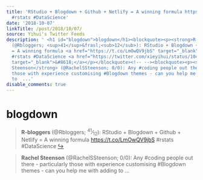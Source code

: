 ```yaml
---
title: 'RStudio + Blogdown + Github + Netlify = A winning formula https://t.co/LmOwQV9jbS
  #rstats #DataScience'
date: '2018-10-07'
linkTitle: /post/2018/10/07/
source: Yihui's Twitter Feeds
description: ' <h1 id="blogdown">blogdown</h1><blockquote><p><strong>R-bloggers</strong>
  (@Rbloggers; <sup>41</sup>&frasl;<sub>12</sub>): RStudio + Blogdown + Github + Netlify
  = A winning formula <a href="https://t.co/LmOwQV9jbS" target="_blank">https://t.co/LmOwQV9jbS</a>
  #rstats #DataScience <a href="https://twitter.com/xieyihui/status/1048681894135644161"
  target="_blank">&#8618;</a></p></blockquote><!-- --><blockquote><p><strong>Rachel
  Steenson</strong> (@RachelSSteenson; 0/0): Any #coding people out there - particularly
  those with experience customising #Blogdown themes - can you help me with adding
  to  ...'
disable_comments: true
---
```

 <h1 id="blogdown">blogdown</h1><blockquote><p><strong>R-bloggers</strong> (@Rbloggers; <sup>41</sup>&frasl;<sub>12</sub>): RStudio + Blogdown + Github + Netlify = A winning formula <a href="https://t.co/LmOwQV9jbS" target="_blank">https://t.co/LmOwQV9jbS</a> #rstats #DataScience <a href="https://twitter.com/xieyihui/status/1048681894135644161" target="_blank">&#8618;</a></p></blockquote><!-- --><blockquote><p><strong>Rachel Steenson</strong> (@RachelSSteenson; 0/0): Any #coding people out there - particularly those with experience customising #Blogdown themes - can you help me with adding to  ...